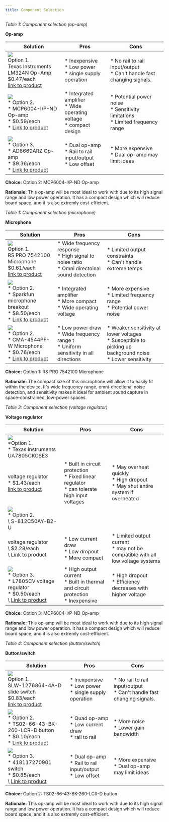 ```yaml
---
title: Component Selection
---
```



*Table 1: Component selection (op-amp)*

**Op-amp**

| **Solution**                                                                                                                                                                                      | **Pros**                                                                                                                                    | **Cons**                                                                                            |
| ------------------------------------------------------------------------------------------------------------------------------------------------------------------------------------------------- | ------------------------------------------------------------------------------------------------------------------------------------------- | --------------------------------------------------------------------------------------------------- |
| ![](https://mm.digikey.com/Volume0/opasdata/d220001/derivates/1/001/202/810/296%7E4040049%7EN%7E14_sml%28200x200%29.jpg)<br>Option 1.<br> Texas Instruments LM324N Op-Amp <br>$0.47/each<br>[link to product](https://www.digikey.com/en/products/detail/texas-instruments/LM324N/277627?gclsrc=aw.ds&gad_source=1&gad_campaignid=20228387720&gbraid=0AAAAADrbLlgDuOhuCsO3lSPJC-xHYDZZ4&gclid=Cj0KCQjwjL3HBhCgARIsAPUg7a5X-zmEJKmNZMW9i0mgZEf2CLNNFkNgYv0SQP5R-WgAl9fvP6RbI8EaAvDtEALw_wcB)                 | \* Inexpensive<br>\* Low power <br>\* single supply operation                                               | \* No rail to rail input/output<br>\* Can't handle fast changing signals. |
| ![](https://mm.digikey.com/Volume0/opasdata/d220001/derivates/1/010/927/070/150%7EC04-005%7EP%2C-PD%7E14_sml.jpg)<br>\* Option 2. <br>\* MCP6004-I/P-ND Op-amp <br>\* $0.59/each <br>\* [Link to product](https://www.digikey.com/en/products/detail/microchip-technology/MCP6004-I-P/523060?gclsrc=aw.ds&gad_source=1&gad_campaignid=20228387720&gbraid=0AAAAADrbLlgDuOhuCsO3lSPJC-xHYDZZ4&gclid=Cj0KCQjwjL3HBhCgARIsAPUg7a5mU3gvabJ0blhmie9w81Q18eLWlkL3ABVWDsQnz9WJitiZg9sx0lcaAsvLEALw_wcB) | \* Integrated amplifier <br>\* Wide operating voltage <br> \* compact design | * Potential power noise <br>\* Sensitivity limitations <br>\* Limited frequency range                                                        |
| ![](https://mm.digikey.com/Volume0/opasdata/d220001/derivates/1/200/086/208/505%7ER-14%7ER%2CS%7E14_sml.jpg)<br>\* Option 3. <br>\* AD8669ARZ Op-amp <br>\* $9.36/each <br>\* [Link to product](https://www.digikey.com/en/products/detail/analog-devices-inc/AD8669ARZ/1766867?gclsrc=aw.ds&gad_source=1&gad_campaignid=20228387720&gbraid=0AAAAADrbLlgDuOhuCsO3lSPJC-xHYDZZ4&gclid=Cj0KCQjwjL3HBhCgARIsAPUg7a6_oGgJXxEZETfUrJQS6UQywQOC_dS5omczopwZEbmNXHzO9C1Lu8saAvGqEALw_wcB) | \* Dual op-amp <br>\* Rail to rail input/output <br> \* Low offset | * More expensive <br>\* Dual op-amp may limit ideas                                                        |

**Choice:** Option 2: MCP6004-I/P-ND Op-amp

**Rationale:** This op-amp will be most ideal to work with due to its high signal range and low power operation. It has a compact design which will reduce board space, and it is also extremly cost-efficient.


*Table 1: Component selection (microphone)*

**Microphone**

| **Solution**                                                                                                                                                                                      | **Pros**                                                                                                                                    | **Cons**                                                                                            |
| ------------------------------------------------------------------------------------------------------------------------------------------------------------------------------------------------- | ------------------------------------------------------------------------------------------------------------------------------------------- | --------------------------------------------------------------------------------------------------- |
| ![](https://res.cloudinary.com/rsc/image/upload/b_rgb:FFFFFF,c_pad,dpr_1.0,f_auto,q_auto,w_700/c_pad,w_700/F7542100-01)<br>Option 1.<br> RS PRO 7542100 Microphone <br>$0.61/each<br>[link to product]([https://www.digikey.com/en/products/detail/texas-instruments/LM324N/277627?gclsrc=aw.ds&gad_source=1&gad_campaignid=20228387720&gbraid=0AAAAADrbLlgDuOhuCsO3lSPJC-xHYDZZ4&gclid=Cj0KCQjwjL3HBhCgARIsAPUg7a5X-zmEJKmNZMW9i0mgZEf2CLNNFkNgYv0SQP5R-WgAl9fvP6RbI8EaAvDtEALw_wcB](https://us.rs-online.com/product/rs-pro/7542100/71815654/?gclsrc=aw.ds&gad_source=1&gad_campaignid=22593105799&gbraid=0AAAAAD-9z7Fd9Zc_kUm8eCjX4V2buscHA&gclid=EAIaIQobChMIm4HlmtyGkAMVwTlECB1H-ABrEAQYASABEgLx1_D_BwE))                 | \* Wide frequency response<br>\* High signal to noise ratio <br>\* Omni directoinal sound detection                                             | \* Limited output constraints<br>\* Can't handle extreme temps. |
| ![](https://www.sparkfun.com/media/catalog/product/cache/a793f13fd3d678cea13d28206895ba0c/1/2/12758-02.jpg)<br>\* Option 2. <br>\* Sparkfun microphone breakout <br>\* $8.50/each <br>\* [Link to product](https://www.sparkfun.com/sparkfun-electret-microphone-breakout.html) | \* Integrated amplifier <br>\* More compact <br> \* Wide operating voltage | * More expensive <br>\* Limited frequency range <br>\* Potential power noise                                                       |           
| ![](https://mm.digikey.com/Volume0/opasdata/d220001/derivates/2/001/212/MFG_MFG_CMA-4544PF-W%28640x640%29.jpg?hidebanner=true)<br>\* Option 2. <br>\* CMA-4544PF-W Microphone <br>\* $0.76/each <br>\* [Link to product](https://www.digikey.com/en/products/detail/same-sky-formerly-cui-devices-/CMA-4544PF-W/1869981?gclsrc=aw.ds&gad_source=1&gad_campaignid=20243136172&gbraid=0AAAAADrbLlj1J1-wrnvGXGv0h4K-eIZg2&gclid=Cj0KCQjwjL3HBhCgARIsAPUg7a68c1BZp6LEFrLCHPUIop5vsIPro80buftPfndr3yCjhH8FneqTxqMaAmJ3EALw_wcB) | \* Low power draw <br>\* Wide frequency range t <br> \* Uniform sensitivity in all directions | * Weaker sensitivity at lower voltages <br>\* Susceptible to picking up background noise <br>\* Lower sensitivity                                                      |

**Choice:** Option 1: RS PRO 7542100 Microphone 

**Rationale:** The compact size of this microphone will allow it to easily fit within the device. It's wide frequency range, omni-directional noise detection, and sensitivity makes it ideal for ambient sound capture in space-constrained, low-power spaces.


*Table 3: Component selection (voltage regulator)*

**Voltage regulator**

| **Solution**                                                                                                                                                                                      | **Pros**                                                                                                                                    | **Cons**                                                                                            |
| ------------------------------------------------------------------------------------------------------------------------------------------------------------------------------------------------- | ------------------------------------------------------------------------------------------------------------------------------------------- | --------------------------------------------------------------------------------------------------- |
| ![](https://mm.digikey.com/Volume0/opasdata/d220001/derivates/1/300/702/797/296%7E4204749%7EKCS%7E3_sml.jpg)<br>\*Option 1.<br>\* Texas Instruments UA7805CKCSE3
 voltage regulator<br>\* $1.43/each<br>[link to product](https://www.digikey.com/en/products/detail/texas-instruments/UA7805CKCSE3/1494012?gclsrc=aw.ds&gad_source=1&gad_campaignid=20228387720&gbraid=0AAAAADrbLlgDuOhuCsO3lSPJC-xHYDZZ4&gclid=CjwKCAjwr8LHBhBKEiwAy47uUj_aABNZfAHrrfIFFVugA2kvcGc2_yKuF62wHTeIrLmOseNHn_papxoCxrEQAvD_BwE)                 | \* Built in circuit protection<br>\* Fixed linear regulator <br>\* can tolerate high input voltages                                               | \* May overheat quickly<br>\* High dropout <br>\* May shut entire system if overheated |
| ![](https://mm.digikey.com/Volume0/opasdata/d220001/derivates/1/003/210/775/1662%7EYS003-D-P-SD-2.0%7EY%7E3_sml%28200x200%29.jpg)<br>\* Option 2. <br>\ S-812C50AY-B2-U
 voltage regulator <br>\ $2.28/each <br>\ [Link to product](https://www.digikey.com/en/products/detail/ablic-inc/S-812C50AY-B2-U/3609196?gclsrc=aw.ds&gad_source=1&gad_campaignid=21162233706&gbraid=0AAAAADrbLliUjMZmW9Noe5ejE0zIGhnDP&gclid=CjwKCAjwr8LHBhBKEiwAy47uUvWiQhtwIGzL-1CnmucFMm5j1DfwWEFBi4mdaTywGiV6SN9JvQ3suxoCgcwQAvD_BwE) | \* Low current draw <br>\* Low dropout <br> \* More compact | * Limited output current <br>\* may not be compatible with all low voltage systems                                                         |
| ![](https://mm.digikey.com/Volume0/opasdata/d220001/derivates/1/300/415/110/497%7ETO220-3TO220AB%7E%7E3_sml.jpg)<br>\* Option 3. <br>\* L7805CV voltage regulator <br>\* $0.50/each <br>\ [Link to product](https://www.digikey.com/en/products/detail/stmicroelectronics/L7805CV/585964?gclsrc=aw.ds&gad_source=1&gad_campaignid=20228387720&gbraid=0AAAAADrbLlgDuOhuCsO3lSPJC-xHYDZZ4&gclid=CjwKCAjwr8LHBhBKEiwAy47uUvEnyl-yuok7hRfbfTtKdwOWhlaiNQILElJN_30pZdMZOOKc8hjwuxoCNd0QAvD_BwE) | \* High output current <br>\* Built in thermal and circuit protection <br> \* Inexpensive | * High dropout <br>\* Efficiency decreases with higher voltage                                                       |

**Choice:** Option 3: MCP6004-I/P-ND Op-amp

**Rationale:** This op-amp will be most ideal to work with due to its high signal range and low power operation. It has a compact design which will reduce board space, and it is also extremly cost-efficient.


*Table 4: Component selection (button/switch)*

**Button/switch**

| **Solution**                                                                                                                                                                                      | **Pros**                                                                                                                                    | **Cons**                                                                                            |
| ------------------------------------------------------------------------------------------------------------------------------------------------------------------------------------------------- | ------------------------------------------------------------------------------------------------------------------------------------------- | --------------------------------------------------------------------------------------------------- |
| ![](https://mm.digikey.com/Volume0/opasdata/d220001/derivates/1/300/097/065/MFG_SLW-1276864-4A-D_sml.jpg)<br>Option 1.<br> SLW-1276864-4A-D slide switch <br>$0.83/each<br>[link to product](https://www.digikey.com/en/products/detail/same-sky-formerly-cui-devices-/SLW-1276864-4A-D/21259972?gad_source=1&gad_campaignid=20243136172&gbraid=0AAAAADrbLlj1J1-wrnvGXGv0h4K-eIZg2&gclid=CjwKCAjwr8LHBhBKEiwAy47uUogdHyGewqv60Zaberelrh0tdkJGfGpT9-0Czo_POhdVcJfAG18uRhoCAyYQAvD_BwE&gclsrc=aw.ds)                 | \* Inexpensive<br>\* Low power <br>\* single supply operation                                               | \* No rail to rail input/output<br>\* Can't handle fast changing signals. |
| ![](https://mm.digikey.com/Volume0/opasdata/d220001/derivates/1/030/749/623/MFG_TS02-Sm-BK-LCR_sml.jpg)<br>\* Option 2. <br>\* TS02-66-43-BK-260-LCR-D button <br>\* $0.10/each <br>\* [Link to product](https://www.digikey.com/en/products/detail/same-sky-formerly-cui-devices-/TS02-66-43-BK-260-LCR-D/15634346?gad_source=1&gad_campaignid=20243136172&gbraid=0AAAAADrbLlj1J1-wrnvGXGv0h4K-eIZg2&gclid=CjwKCAjwr8LHBhBKEiwAy47uUjayaYvLXFGwod0w6Z9rmtI8A7dB_Ue2x6Pz7yvasxVuSKlQZcvzBhoCz0cQAvD_BwE&gclsrc=aw.ds) | \* Quad op-amp <br>\* Low current draw <br> \* rail to rail | * More noise <br>\* Lower gain bandwidth                                                         |
| ![](https://mm.digikey.com/Volume0/opasdata/d220001/derivates/1/002/492/MFG_418117270901_sml%20%28200x200%29.jpg)<br>\* Option 3. <br>\* 418117270901 switch <br>\* $0.85/each <br>\ [Link to product](https://www.digikey.com/en/products/detail/w-rth-elektronik/418117270901/3174480?gad_source=1&gad_campaignid=20243136172&gbraid=0AAAAADrbLlj1J1-wrnvGXGv0h4K-eIZg2&gclid=CjwKCAjwr8LHBhBKEiwAy47uUlbHgzLF46IocoMOaw_awmely5ZupR1lnszwMFjaSwBDW9xo05XZuRoCbAgQAvD_BwE&gclsrc=aw.ds) | \* Dual op-amp <br>\* Rail to rail input/output <br> \* Low offset | * More expensive <br>\* Dual op-amp may limit ideas                                                        |

**Choice:** Option 2: TS02-66-43-BK-260-LCR-D button

**Rationale:** This op-amp will be most ideal to work with due to its high signal range and low power operation. It has a compact design which will reduce board space, and it is also extremly cost-efficient.
